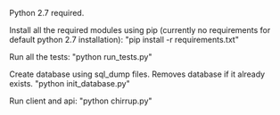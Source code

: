 Python 2.7 required.


Install all the required modules using pip (currently no requirements for default python 2.7 installation):
"pip install -r requirements.txt"

Run all the tests:
"python run_tests.py"

Create database using sql_dump files. Removes database if it already exists.
"python init_database.py"

Run client and api:
"python chirrup.py"